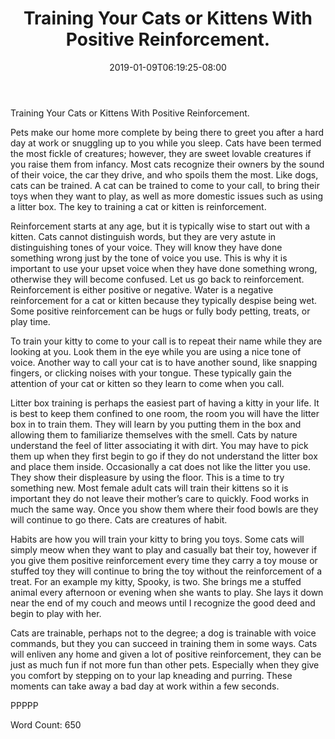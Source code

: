 ﻿---
title: "Training Your Cats or Kittens With Positive Reinforcement."
date: 2019-01-09T06:19:25-08:00
description: "TXT Tips for Web Success"
featured_image: "/images/TXT.jpg"
tags: ["TXT"]
---

Training Your Cats or Kittens With Positive Reinforcement.

Pets make our home more complete by being there to greet you after a hard day at work or snuggling up to you while you sleep. Cats have been termed the most fickle of creatures; however, they are sweet lovable creatures if you raise them from infancy.  Most cats recognize their owners by the sound of their voice, the car they drive, and who spoils them the most. Like dogs, cats can be trained. A cat can be trained to come to your call, to bring their toys when they want to play, as well as more domestic issues such as using a litter box.  The key to training a cat or kitten is reinforcement.

Reinforcement starts at any age, but it is typically wise to start out with a kitten. Cats cannot distinguish words, but they are very astute in distinguishing tones of your voice.  They will know they have done something wrong just by the tone of voice you use. This is why it is important to use your upset voice when they have done something wrong, otherwise they will become confused.  Let us go back to reinforcement. Reinforcement is either positive or negative. Water is a negative reinforcement for a cat or kitten because they typically despise being wet. Some positive reinforcement can be hugs or fully body petting, treats, or play time.

To train your kitty to come to your call is to repeat their name while they are looking at you. Look them in the eye while you are using a nice tone of voice. Another way to call your cat is to have another sound, like snapping fingers, or clicking noises with your tongue. These typically gain the attention of your cat or kitten so they learn to come when you call.

Litter box training is perhaps the easiest part of having a kitty in your life. It is best to keep them confined to one room, the room you will have the litter box in to train them.  They will learn by you putting them in the box and allowing them to familiarize themselves with the smell. Cats by nature understand the feel of litter associating it with dirt. You may have to pick them up when they first begin to go if they do not understand the litter box and place them inside.  Occasionally a cat does not like the litter you use.  They show their displeasure by using the floor.  This is a time to try something new.  Most female adult cats will train their kittens so it is important they do not leave their mother’s care to quickly.  Food works in much the same way.  Once you show them where their food bowls are they will continue to go there. Cats are creatures of habit. 

Habits are how you will train your kitty to bring you toys.  Some cats will simply meow when they want to play and casually bat their toy, however if you give them positive reinforcement every time they carry a toy mouse or stuffed toy they will continue to bring the toy without the reinforcement of a treat.  For an example my kitty, Spooky, is two.  She brings me a stuffed animal every afternoon or evening when she wants to play.  She lays it down near the end of my couch and meows until I recognize the good deed and begin to play with her.  

Cats are trainable, perhaps not to the degree; a dog is trainable with voice commands, but they you can succeed in training them in some ways. Cats will enliven any home and given a lot of positive reinforcement, they can be just as much fun if not more fun than other pets. Especially when they give you comfort by stepping on to your lap kneading and purring. These moments can take away a bad day at work within a few seconds. 

PPPPP

Word Count: 650

